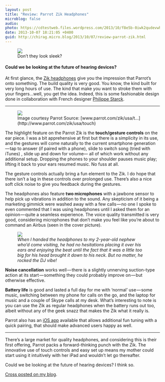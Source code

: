 ```yaml
---
layout: post
title: "Review: Parrot Zik Headphones"
microblog: false
audio: 
photo: https://cdtestweb.files.wordpress.com/2013/10/f8e5b-0iwk2qudevwhjjco6.jpeg
date: 2013-10-07 18:21:05 +0400
guid: http://chirag.micro.blog/2013/10/07/review-parrot-zik.html
---
```

<figure class="wp-caption">

<img src="https://cdn-images-1.medium.com/fit/t/NaN/NaN/0*xnW2UI_Hyl9Dtpnz.jpeg">

<figcaption class="wp-caption-text">Don’t they look sleek?</figcaption></figure>

<h4>Could we be looking at the future of hearing devices?</h4>
<p>At first glance, the <a href="http://www.parrot.com/zik/usa/" target="_blank">Zik headphones</a> give you the impression that Parrot’s onto something. The build quality is very good. You know, the kind built for very long hours of use. The kind that make you want to stroke them with your fingers...well, you get the idea. Indeed, this is some fashionable design done in collaboration with French designer <a href="http://www.starck.com/en/" target="_blank">Philippe Starck</a>.</p>

<hr>

<figure class="wp-caption">

<img src="https://cdtestweb.files.wordpress.com/2013/10/15e9b-0-a-6yjyt4q-dmm6f.jpeg">

<figcaption class="wp-caption-text">Image courtesy Parrot Source: [www.parrot.com/zik/usa/t...](http://www.parrot.com/zik/usa/touch)</figcaption></figure><p>The highlight feature on the Parrot Zik is the <strong>touch/gesture controls</strong> on the ear piece. I was a bit apprehensive at first but there is a simplicity in its use, and the gestures will come naturally to the current smartphone generation — tap to answer (if paired with a phone), slide to switch song (tried with iTunes) , slide up and down for volume— all of which work without any additional setup. Dropping the phones to your shoulder pauses music play; lifting it back to your ears resumed music. No fuss at all.</p>
<p>The gesture controls actually bring a fun element to the Zik. I do hope that there isn’t a lag in these controls over prolonged use. There’s also a nice soft click noise to give you feedback during the gestures.</p>
<p>The headphones also feature <strong>two microphones</strong> with a jawbone sensor to help pick up vibrations in addition to the sound. Any skepticism of it being a marketing gimmick were washed away with a few calls — no one I spoke to even commented that I was using headphones until I asked them for an opinion — quite a seamless experience. The voice quality transmitted is very good, considering microphones that don’t make you feel like you’re about to command an Airbus (seen in the cover picture).</p>
<figure class="wp-caption">

<img src="https://cdtestweb.files.wordpress.com/2013/10/f8e5b-0iwk2qudevwhjjco6.jpeg">

<figcaption class="wp-caption-text"><em>When I handed the headphones to my 2-year-old nephew who’d come visiting, he had no hesitations placing it over his ears and enjoying the beat until the fact that it was a little too big for his head brought it down to his neck. But no matter, he rocked the DJ vibe!</em></figcaption></figure><p><strong>Noise cancellation</strong> works well — there is a slightly unnerving suction-type action at its start — something they could probably improve on — but otherwise effective.</p>
<p><strong>Battery life</strong> is good and lasted a full day for me with ‘normal’ use — some music, switching between my phone for calls on the go, and the laptop for music and a couple of Skype calls at my desk. What’s interesting to note is you can use the Zik as regular headphones when the battery runs out too, albeit without any of the geek snazz that makes the Zik what it really is.</p>
<p>Parrot also has an <a href="https://itunes.apple.com/us/app/parrot-audio-suite/id523117085?mt=8" target="_blank">iOS app</a> available that allows additional fun tuning with a quick pairing, that should make advanced users happy as well.</p>
<hr>

<p>There’s a large market for quality headphones, and considering this is their first offering, Parrot packs a forward-thinking punch with the Zik. The innovative use of touch controls and easy set up means my mother could start using it intuitively with her iPad and wouldn’t let go thereafter.</p>
<p>Could we be looking at the future of hearing devices? I think so.</p>
<p><a href="http://blog.chirag.biz/post/63376557251/parrot-zik" target="_blank">Cross posted on my blog</a>.</p>
